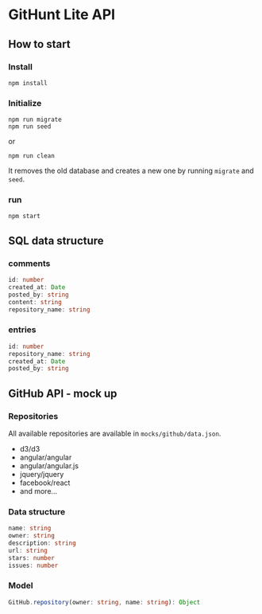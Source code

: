 # GitHunt Lite API

## How to start

### Install

```
npm install
```

### Initialize

```
npm run migrate
npm run seed
```

or

```
npm run clean
```

It removes the old database and creates a new one by running `migrate` and `seed`.

### run

```
npm start
```

## SQL data structure

### comments

```ts
id: number
created_at: Date
posted_by: string
content: string
repository_name: string
```

### entries

```ts
id: number
repository_name: string
created_at: Date
posted_by: string
```

## GitHub API - mock up

### Repositories

All available repositories are available in `mocks/github/data.json`.

- d3/d3
- angular/angular
- angular/angular.js
- jquery/jquery
- facebook/react
- and more...

### Data structure

```ts
name: string
owner: string
description: string
url: string
stars: number
issues: number
```

### Model

```ts
GitHub.repository(owner: string, name: string): Object
```